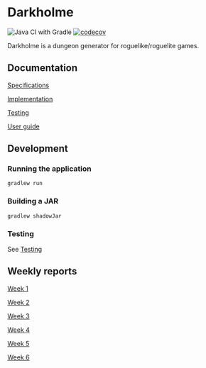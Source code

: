 # Darkholme

![Java CI with Gradle](https://github.com/Eelinki/Darkholme-tiralabra2021/workflows/Java%20CI%20with%20Gradle/badge.svg)
[![codecov](https://codecov.io/gh/Eelinki/Darkholme-tiralabra2021/branch/main/graph/badge.svg?token=FHRHUZ1Q0F)](https://codecov.io/gh/Eelinki/Darkholme-tiralabra2021)

Darkholme is a dungeon generator for roguelike/roguelite games.


## Documentation

[Specifications](https://github.com/Eelinki/Darkholme-tiralabra2021/blob/main/documentation/specifications.md)

[Implementation](https://github.com/Eelinki/Darkholme-tiralabra2021/blob/main/documentation/implementation.md)

[Testing](https://github.com/Eelinki/Darkholme-tiralabra2021/blob/main/documentation/testing.md)

[User guide](https://github.com/Eelinki/Darkholme-tiralabra2021/blob/main/documentation/user_guide.md)

## Development

### Running the application

```
gradlew run
```

### Building a JAR

```
gradlew shadowJar
```

### Testing

See [Testing](https://github.com/Eelinki/Darkholme-tiralabra2021/blob/main/documentation/testing.md)

## Weekly reports

[Week 1](https://github.com/Eelinki/Darkholme-tiralabra2021/blob/main/documentation/weekly_reports/week1.md)

[Week 2](https://github.com/Eelinki/Darkholme-tiralabra2021/blob/main/documentation/weekly_reports/week2.md)

[Week 3](https://github.com/Eelinki/Darkholme-tiralabra2021/blob/main/documentation/weekly_reports/week3.md)

[Week 4](https://github.com/Eelinki/Darkholme-tiralabra2021/blob/main/documentation/weekly_reports/week4.md)

[Week 5](https://github.com/Eelinki/Darkholme-tiralabra2021/blob/main/documentation/weekly_reports/week5.md)

[Week 6](https://github.com/Eelinki/Darkholme-tiralabra2021/blob/main/documentation/weekly_reports/week6.md)
